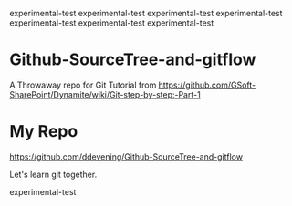 experimental-test 
experimental-test 
experimental-test 
experimental-test 
experimental-test 
experimental-test 
experimental-test 

Github-SourceTree-and-gitflow
=============================

A Throwaway repo for Git Tutorial from https://github.com/GSoft-SharePoint/Dynamite/wiki/Git-step-by-step:-Part-1


My Repo
=======
https://github.com/ddevening/Github-SourceTree-and-gitflow

Let's learn git together.

experimental-test 

